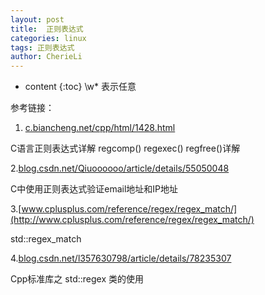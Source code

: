 ```yaml
---
layout: post
title:  正则表达式
categories: linux
tags: 正则表达式
author: CherieLi
---
```


* content
{:toc}
\w* 表示任意







参考链接：

1. [c.biancheng.net/cpp/html/1428.html](http://c.biancheng.net/cpp/html/1428.html)  

C语言正则表达式详解 regcomp() regexec() regfree()详解

2.[blog.csdn.net/Qiuoooooo/article/details/55050048](https://blog.csdn.net/Qiuoooooo/article/details/55050048)

C中使用正则表达式验证email地址和IP地址

3.[www.cplusplus.com/reference/regex/regex_match/](http://www.cplusplus.com/reference/regex/regex_match/)

std::regex_match

4.[blog.csdn.net/l357630798/article/details/78235307](https://blog.csdn.net/l357630798/article/details/78235307)

Cpp标准库之 std::regex 类的使用